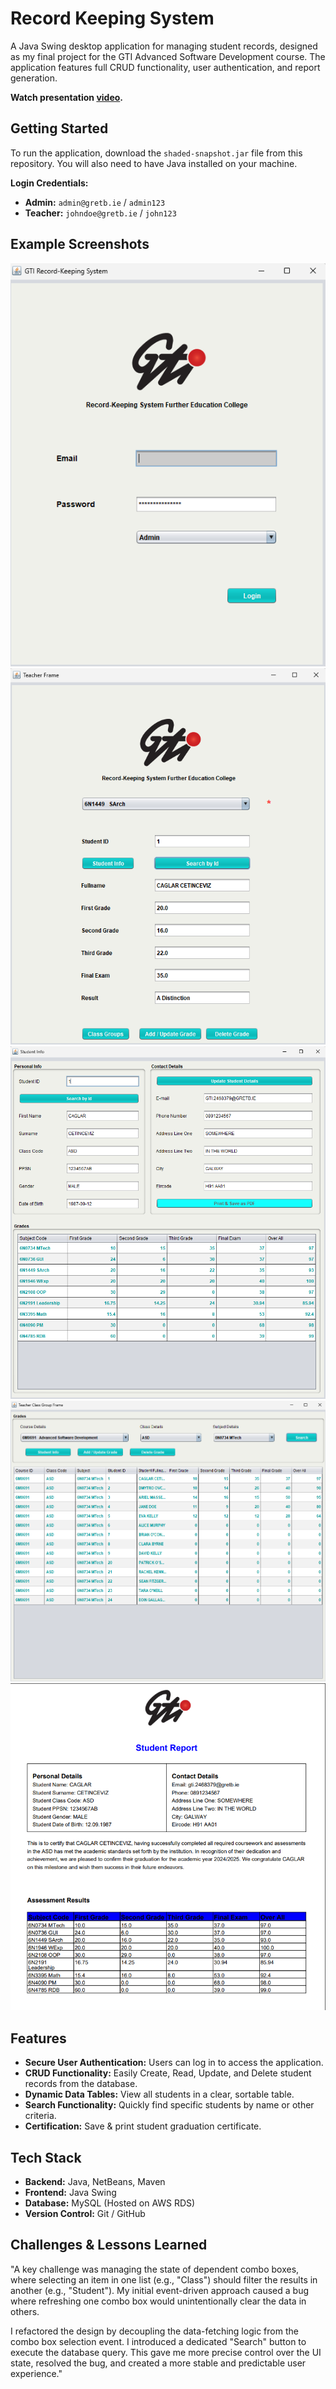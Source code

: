 # Record Keeping System

A Java Swing desktop application for managing student records, designed as my final project for the GTI Advanced Software Development course. The application features full CRUD functionality, user authentication, and report generation.

**Watch presentation [video](https://drive.google.com/file/d/1ApvT9w1lkOBx3_hYg8qCZSZCIkDX0XsW/view?usp=sharing).**

## Getting Started
To run the application, download the `shaded-snapshot.jar` file from this repository. You will also need to have Java installed on your machine.

**Login Credentials:**
* **Admin:** `admin@gretb.ie` / `admin123`
* **Teacher:** `johndoe@gretb.ie` / `john123`

## Example Screenshots
![Login Page Screenshot](./GTI-Record-Keeping-System/login-page.png)
![Single Student Manupulation Screenshot](./GTI-Record-Keeping-System/single-student.png)
![Student Info ScreenShot](./GTI-Record-Keeping-System/student-info.png)
![Class Group Table Format ScreenShot](./GTI-Record-Keeping-System/class-group.png)
![Certification ScreenShot](./GTI-Record-Keeping-System/graduation-report.png)


## Features

* **Secure User Authentication:** Users can log in to access the application.
* **CRUD Functionality:** Easily Create, Read, Update, and Delete student records from the database.
* **Dynamic Data Tables:** View all students in a clear, sortable table.
* **Search Functionality:** Quickly find specific students by name or other criteria.
* **Certification:** Save & print student graduation certificate.

## Tech Stack

* **Backend:** Java, NetBeans, Maven
* **Frontend:** Java Swing
* **Database:** MySQL (Hosted on AWS RDS)
* **Version Control:** Git / GitHub

## Challenges & Lessons Learned

"A key challenge was managing the state of dependent combo boxes, where selecting an item in one list (e.g., "Class") should filter the results in another (e.g., "Student"). My initial event-driven approach caused a bug where refreshing one combo box would unintentionally clear the data in others.

I refactored the design by decoupling the data-fetching logic from the combo box selection event. I introduced a dedicated "Search" button to execute the database query. This gave me more precise control over the UI state, resolved the bug, and created a more stable and predictable user experience."

